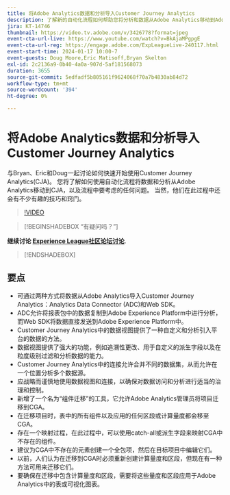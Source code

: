 ```yaml
---
title: 将Adobe Analytics数据和分析导入Customer Journey Analytics
description: 了解新的自动化流程如何帮助您将分析和数据从Adobe Analytics移动到Adobe Customer Journey Analytics。
jira: KT-14746
thumbnail: https://video.tv.adobe.com/v/3426778?format=jpeg
event-cta-url-live: https://www.youtube.com/watch?v=BkAjaMPgpgE
event-cta-url-reg: https://engage.adobe.com/ExpLeagueLive-240117.html
event-start-time: 2024-01-17 10:00-7
event-guests: Doug Moore,Eric Matisoff,Bryan Skelton
exl-id: 2c2136a9-0b40-4a0a-907d-5af181568073
duration: 3655
source-git-commit: 5edfadf5b805161f9624068f70a7b4830ab84d72
workflow-type: tm+mt
source-wordcount: '394'
ht-degree: 0%

---
```


# 将Adobe Analytics数据和分析导入Customer Journey Analytics

与Bryan、Eric和Doug一起讨论如何快速开始使用Customer Journey Analytics(CJA)。 您将了解如何使用自动化流程将数据和分析从Adobe Analytics移动到CJA，以及流程中要考虑的任何问题。 当然，他们在此过程中还会有不少有趣的技巧和窍门。

>[!VIDEO](https://video.tv.adobe.com/v/3426778/?quality=12&learn=on)

>[!BEGINSHADEBOX “有疑问吗？”]

**继续讨论 [Experience League社区论坛讨论](https://experienceleaguecommunities.adobe.com/t5/adobe-analytics-discussions/experience-league-live-post-session-discussion-bringing-your/m-p/646093#M3582)**.

>[!ENDSHADEBOX]

## 要点

* 可通过两种方式将数据从Adobe Analytics导入Customer Journey Analytics：Analytics Data Connector (ADC)和Web SDK。
* ADC允许将报表包中的数据复制到Adobe Experience Platform中进行分析，而Web SDK将数据直接发送到Adobe Experience Platform中。
* Customer Journey Analytics中的数据视图提供了一种自定义和分析引入平台的数据的方法。
* 数据视图提供了强大的功能，例如追溯性更改、用于自定义的派生字段以及在粒度级别过滤和分析数据的能力。
* Customer Journey Analytics中的连接允许合并不同的数据集，从而允许在一个位置分析多个数据源。
* 应战略而谨慎地使用数据视图和连接，以确保对数据访问和分析进行适当的治理和控制。
* 新增了一个名为“组件迁移”的工具，它允许Adobe Analytics管理员将项目迁移到CGA。
* 在迁移项目时，表中的所有组件以及应用的任何区段或计算量度都会移至CGA。
* 存在一个映射过程，在此过程中，可以使用catch-all或派生字段来映射CGA中不存在的组件。
* 建议为CGA中不存在的元素创建一个全包项，然后在目标项目中编辑它们。
* 以前，人们认为在迁移到CGA时必须重新创建计算量度和区段，但现在有一种方法可用来迁移它们。
* 要确保在迁移中包含计算量度和区段，需要将这些量度和区段应用于Adobe Analytics中的表或可视化图表。
